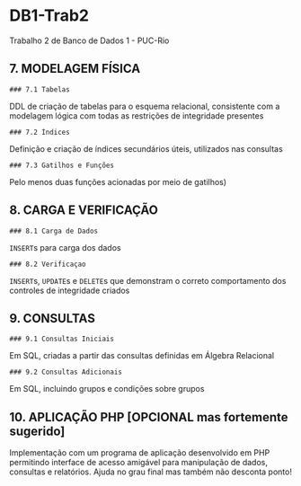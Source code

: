 # DB1-Trab2
Trabalho 2 de Banco de Dados 1 - PUC-Rio

## 7. MODELAGEM FÍSICA 
	### 7.1 Tabelas 
DDL de criação de tabelas para o esquema relacional, consistente com a modelagem lógica com todas as restrições de integridade presentes

	### 7.2 Índices 
Definição e criação de índices secundários úteis, utilizados nas consultas 

	### 7.3 Gatilhos e Funções 
Pelo menos duas funções acionadas por meio de gatilhos) 

## 8. CARGA E VERIFICAÇÃO 
	### 8.1 Carga de Dados 
`INSERT`s para carga dos dados

	### 8.2 Verificaçao 
`INSERT`s, `UPDATE`s e `DELETE`s que demonstram o correto comportamento dos controles de integridade criados 

## 9. CONSULTAS
	### 9.1 Consultas Iniciais 
Em SQL, criadas a partir das consultas definidas em Álgebra Relacional

	### 9.2 Consultas Adicionais 
Em SQL, incluindo grupos e condições sobre grupos 

## 10. APLICAÇÃO PHP [OPCIONAL mas fortemente sugerido] 
Implementação com um programa de aplicação desenvolvido em PHP permitindo interface de acesso amigável para manipulação de dados, consultas e relatórios. Ajuda no grau final mas também não desconta ponto! 